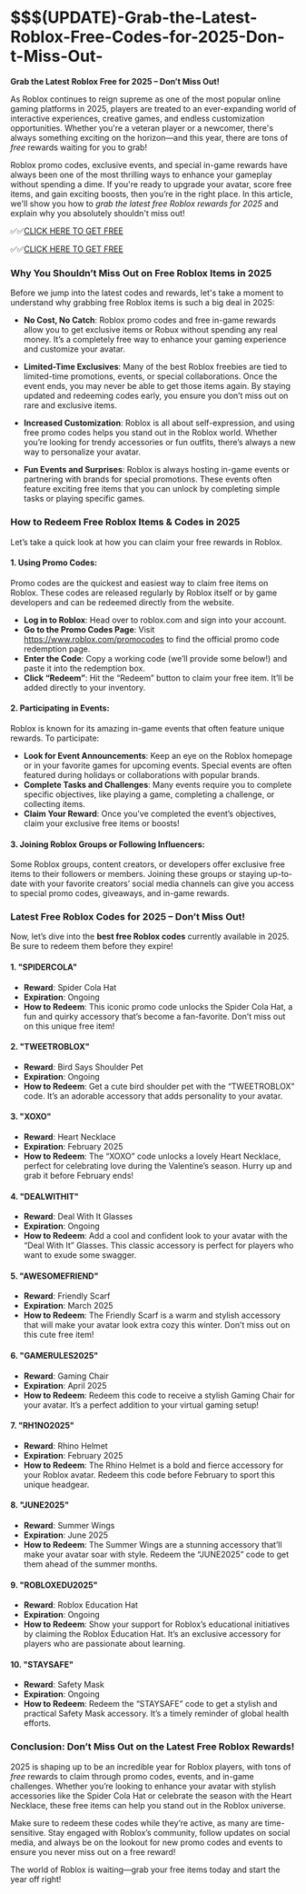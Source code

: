 # $$$(UPDATE)-Grab-the-Latest-Roblox-Free-Codes-for-2025-Don-t-Miss-Out-

**Grab the Latest Roblox Free for 2025 – Don’t Miss Out!**

As Roblox continues to reign supreme as one of the most popular online gaming platforms in 2025, players are treated to an ever-expanding world of interactive experiences, creative games, and endless customization opportunities. Whether you're a veteran player or a newcomer, there's always something exciting on the horizon—and this year, there are tons of *free* rewards waiting for you to grab!

Roblox promo codes, exclusive events, and special in-game rewards have always been one of the most thrilling ways to enhance your gameplay without spending a dime. If you're ready to upgrade your avatar, score free items, and gain exciting boosts, then you’re in the right place. In this article, we'll show you how to *grab the latest free Roblox rewards for 2025* and explain why you absolutely shouldn't miss out!

✅✅[CLICK HERE TO GET FREE](https://tinyurl.com/f5a9kmyc)

✅✅[CLICK HERE TO GET FREE](https://tinyurl.com/f5a9kmyc)

### Why You Shouldn’t Miss Out on Free Roblox Items in 2025

Before we jump into the latest codes and rewards, let's take a moment to understand why grabbing free Roblox items is such a big deal in 2025:

- **No Cost, No Catch**: Roblox promo codes and free in-game rewards allow you to get exclusive items or Robux without spending any real money. It’s a completely free way to enhance your gaming experience and customize your avatar.
  
- **Limited-Time Exclusives**: Many of the best Roblox freebies are tied to limited-time promotions, events, or special collaborations. Once the event ends, you may never be able to get those items again. By staying updated and redeeming codes early, you ensure you don’t miss out on rare and exclusive items.

- **Increased Customization**: Roblox is all about self-expression, and using free promo codes helps you stand out in the Roblox world. Whether you’re looking for trendy accessories or fun outfits, there’s always a new way to personalize your avatar.

- **Fun Events and Surprises**: Roblox is always hosting in-game events or partnering with brands for special promotions. These events often feature exciting free items that you can unlock by completing simple tasks or playing specific games.

### How to Redeem Free Roblox Items & Codes in 2025

Let’s take a quick look at how you can claim your free rewards in Roblox.

#### 1. **Using Promo Codes**:
Promo codes are the quickest and easiest way to claim free items on Roblox. These codes are released regularly by Roblox itself or by game developers and can be redeemed directly from the website.

- **Log in to Roblox**: Head over to roblox.com and sign into your account.
- **Go to the Promo Codes Page**: Visit https://www.roblox.com/promocodes to find the official promo code redemption page.
- **Enter the Code**: Copy a working code (we’ll provide some below!) and paste it into the redemption box.
- **Click “Redeem”**: Hit the “Redeem” button to claim your free item. It’ll be added directly to your inventory.

#### 2. **Participating in Events**:
Roblox is known for its amazing in-game events that often feature unique rewards. To participate:
- **Look for Event Announcements**: Keep an eye on the Roblox homepage or in your favorite games for upcoming events. Special events are often featured during holidays or collaborations with popular brands.
- **Complete Tasks and Challenges**: Many events require you to complete specific objectives, like playing a game, completing a challenge, or collecting items.
- **Claim Your Reward**: Once you’ve completed the event’s objectives, claim your exclusive free items or boosts!

#### 3. **Joining Roblox Groups or Following Influencers**:
Some Roblox groups, content creators, or developers offer exclusive free items to their followers or members. Joining these groups or staying up-to-date with your favorite creators’ social media channels can give you access to special promo codes, giveaways, and in-game rewards.

### Latest Free Roblox Codes for 2025 – Don’t Miss Out!

Now, let’s dive into the **best free Roblox codes** currently available in 2025. Be sure to redeem them before they expire!

#### 1. **"SPIDERCOLA"**
   - **Reward**: Spider Cola Hat
   - **Expiration**: Ongoing
   - **How to Redeem**: This iconic promo code unlocks the Spider Cola Hat, a fun and quirky accessory that’s become a fan-favorite. Don’t miss out on this unique free item!

#### 2. **"TWEETROBLOX"**
   - **Reward**: Bird Says Shoulder Pet
   - **Expiration**: Ongoing
   - **How to Redeem**: Get a cute bird shoulder pet with the “TWEETROBLOX” code. It’s an adorable accessory that adds personality to your avatar.

#### 3. **"XOXO"**
   - **Reward**: Heart Necklace
   - **Expiration**: February 2025
   - **How to Redeem**: The “XOXO” code unlocks a lovely Heart Necklace, perfect for celebrating love during the Valentine’s season. Hurry up and grab it before February ends!

#### 4. **"DEALWITHIT"**
   - **Reward**: Deal With It Glasses
   - **Expiration**: Ongoing
   - **How to Redeem**: Add a cool and confident look to your avatar with the “Deal With It” Glasses. This classic accessory is perfect for players who want to exude some swagger.

#### 5. **"AWESOMEFRIEND"**
   - **Reward**: Friendly Scarf
   - **Expiration**: March 2025
   - **How to Redeem**: The Friendly Scarf is a warm and stylish accessory that will make your avatar look extra cozy this winter. Don’t miss out on this cute free item!

#### 6. **"GAMERULES2025"**
   - **Reward**: Gaming Chair
   - **Expiration**: April 2025
   - **How to Redeem**: Redeem this code to receive a stylish Gaming Chair for your avatar. It’s a perfect addition to your virtual gaming setup!

#### 7. **"RH1NO2025"**
   - **Reward**: Rhino Helmet
   - **Expiration**: February 2025
   - **How to Redeem**: The Rhino Helmet is a bold and fierce accessory for your Roblox avatar. Redeem this code before February to sport this unique headgear.

#### 8. **"JUNE2025"**
   - **Reward**: Summer Wings
   - **Expiration**: June 2025
   - **How to Redeem**: The Summer Wings are a stunning accessory that’ll make your avatar soar with style. Redeem the “JUNE2025” code to get them ahead of the summer months.

#### 9. **"ROBLOXEDU2025"**
   - **Reward**: Roblox Education Hat
   - **Expiration**: Ongoing
   - **How to Redeem**: Show your support for Roblox’s educational initiatives by claiming the Roblox Education Hat. It’s an exclusive accessory for players who are passionate about learning.

#### 10. **"STAYSAFE"**
   - **Reward**: Safety Mask
   - **Expiration**: Ongoing
   - **How to Redeem**: Redeem the “STAYSAFE” code to get a stylish and practical Safety Mask accessory. It’s a timely reminder of global health efforts.

### Conclusion: Don’t Miss Out on the Latest Free Roblox Rewards!

2025 is shaping up to be an incredible year for Roblox players, with tons of *free* rewards to claim through promo codes, events, and in-game challenges. Whether you’re looking to enhance your avatar with stylish accessories like the Spider Cola Hat or celebrate the season with the Heart Necklace, these free items can help you stand out in the Roblox universe.

Make sure to redeem these codes while they’re active, as many are time-sensitive. Stay engaged with Roblox’s community, follow updates on social media, and always be on the lookout for new promo codes and events to ensure you never miss out on a free reward!

The world of Roblox is waiting—grab your free items today and start the year off right!
